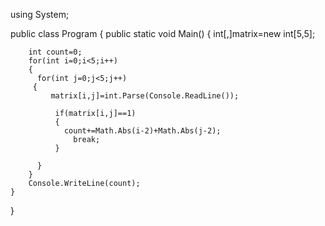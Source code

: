 using System;
					
public class Program
{
	public static void Main()
	{
		int[,]matrix=new int[5,5];
		
		int count=0;
		for(int i=0;i<5;i++)
		{
		  for(int j=0;j<5;j++)
		 {
		     matrix[i,j]=int.Parse(Console.ReadLine());
		  
			  if(matrix[i,j]==1)
			  {
			    count+=Math.Abs(i-2)+Math.Abs(j-2);
				  break;
			  }
		 
		  }
		}
		Console.WriteLine(count);
	}
}
